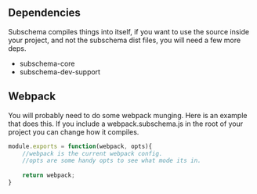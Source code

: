 
## Dependencies
Subschema compiles things into itself, if you want to use the source inside your project, and not the subschema dist files, you will need a few more deps.
* subschema-core
* subschema-dev-support

## Webpack
You will probably need to do some webpack munging.
Here is an example that does this.
If you include a webpack.subschema.js in the root of your project you can change how it compiles.

```js
module.exports = function(webpack, opts){
    //webpack is the current webpack config.
    //opts are some handy opts to see what mode its in.
    
    return webpack;
}


```

